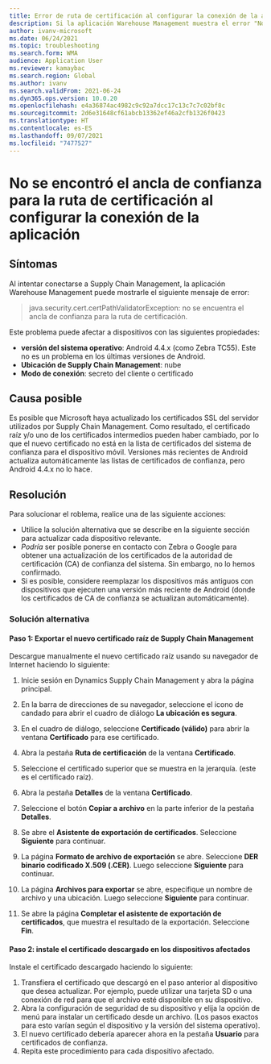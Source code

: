 ```yaml
---
title: Error de ruta de certificación al configurar la conexión de la aplicación
description: Si la aplicación Warehouse Management muestra el error "No se encontró el ancla de confianza para la ruta de certificación", use esta página para resolver o solucionar el problema.
author: ivanv-microsoft
ms.date: 06/24/2021
ms.topic: troubleshooting
ms.search.form: WMA
audience: Application User
ms.reviewer: kamaybac
ms.search.region: Global
ms.author: ivanv
ms.search.validFrom: 2021-06-24
ms.dyn365.ops.version: 10.0.20
ms.openlocfilehash: e4a36874ac4982c9c92a7dcc17c13c7c7c02bf8c
ms.sourcegitcommit: 2d6e31648cf61abcb13362ef46a2cfb1326f0423
ms.translationtype: HT
ms.contentlocale: es-ES
ms.lasthandoff: 09/07/2021
ms.locfileid: "7477527"
---
```

# <a name="trust-anchor-for-certification-path-not-found-when-setting-up-app-connection"></a>No se encontró el ancla de confianza para la ruta de certificación al configurar la conexión de la aplicación

## <a name="symptoms"></a>Síntomas

Al intentar conectarse a Supply Chain Management, la aplicación Warehouse Management puede mostrarle el siguiente mensaje de error:

> java.security.cert.certPathValidatorException: no se encuentra el ancla de confianza para la ruta de certificación.

Este problema puede afectar a dispositivos con las siguientes propiedades:

- **versión del sistema operativo**: Android 4.4.x (como Zebra TC55). Este no es un problema en los últimas versiones de Android.
- **Ubicación de Supply Chain Management**: nube
- **Modo de conexión**: secreto del cliente o certificado

## <a name="possible-cause"></a>Causa posible

Es posible que Microsoft haya actualizado los certificados SSL del servidor utilizados por Supply Chain Management. Como resultado, el certificado raíz y/o uno de los certificados intermedios pueden haber cambiado, por lo que el nuevo certificado no está en la lista de certificados del sistema de confianza para el dispositivo móvil. Versiones más recientes de Android actualiza automáticamente las listas de certificados de confianza, pero Android 4.4.x no lo hace.

## <a name="resolution"></a>Resolución

Para solucionar el roblema, realice una de las siguiente acciones:

- Utilice la solución alternativa que se describe en la siguiente sección para actualizar cada dispositivo relevante.
- *Podría* ser posible ponerse en contacto con Zebra o Google para obtener una actualización de los certificados de la autoridad de certificación (CA) de confianza del sistema. Sin embargo, no lo hemos confirmado.
- Si es posible, considere reemplazar los dispositivos más antiguos con dispositivos que ejecuten una versión más reciente de Android (donde los certificados de CA de confianza se actualizan automáticamente).

### <a name="workaround"></a>Solución alternativa

#### <a name="step-1-export-the-new-root-certificate-from-supply-chain-management"></a>Paso 1: Exportar el nuevo certificado raíz de Supply Chain Management

Descargue manualmente el nuevo certificado raíz usando su navegador de Internet haciendo lo siguiente:

1. Inicie sesión en Dynamics Supply Chain Management y abra la página principal.

1. En la barra de direcciones de su navegador, seleccione el icono de candado para abrir el cuadro de diálogo **La ubicación es segura**.
1. En el cuadro de diálogo, seleccione **Certificado (válido)** para abrir la ventana **Certificado** para ese certificado.
1. Abra la pestaña **Ruta de certificación** de la ventana **Certificado**.
1. Seleccione el certificado superior que se muestra en la jerarquía. (este es el certificado raíz).
1. Abra la pestaña **Detalles** de la ventana **Certificado**.
1. Seleccione el botón **Copiar a archivo** en la parte inferior de la pestaña **Detalles**.
1. Se abre el **Asistente de exportación de certificados**. Seleccione **Siguiente** para continuar.
1. La página **Formato de archivo de exportación** se abre. Seleccione **DER binario codificado X.509 (.CER)**. Luego seleccione **Siguiente** para continuar.
1. La página **Archivos para exportar** se abre, especifique un nombre de archivo y una ubicación. Luego seleccione **Siguiente** para continuar.
1. Se abre la página **Completar el asistente de exportación de certificados**, que muestra el resultado de la exportación. Seleccione **Fin**.

#### <a name="step-2-install-the-downloaded-certificate-onto-the-affected-devices"></a>Paso 2: instale el certificado descargado en los dispositivos afectados

Instale el certificado descargado haciendo lo siguiente:

1. Transfiera el certificado que descargó en el paso anterior al dispositivo que desea actualizar. Por ejemplo, puede utilizar una tarjeta SD o una conexión de red para que el archivo esté disponible en su dispositivo.
1. Abra la configuración de seguridad de su dispositivo y elija la opción de menú para instalar un certificado desde un archivo. (Los pasos exactos para esto varían según el dispositivo y la versión del sistema operativo).
1. El nuevo certificado debería aparecer ahora en la pestaña **Usuario** para certificados de confianza.
1. Repita este procedimiento para cada dispositivo afectado.
